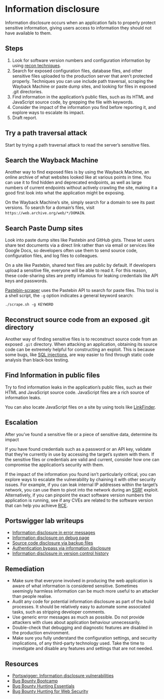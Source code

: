 # Information disclosure

Information disclosure occurs when an application fails to properly protect sensitive information, giving users access to information they should not have available to them.

## Steps

1. Look for software version numbers and configuration information by using [recon techniques](../recon/README.md).
2. Search for exposed configuration files, database files, and other sensitive files uploaded to the production server that aren’t protected properly. Techniques you can use include path traversal, scraping the Wayback Machine or paste dump sites, and looking for files in exposed .git directories.
3. Find information in the application’s public files, such as its HTML and JavaScript source code, by grepping the file with keywords.
4. Consider the impact of the information you find before reporting it, and explore ways to escalate its impact.
5. Draft report.

## Try a path traversal attack

Start by trying a path traversal attack to read the server’s sensitive files.

## Search the Wayback Machine

Another way to find exposed files is by using the Wayback Machine, an online archive of what websites looked like at various points in time. You can use it to find hidden and deprecated endpoints, as well as large numbers of current endpoints without actively crawling the site, making it a good first look into what the application might be exposing.

On the Wayback Machine’s site, simply search for a domain to see its past versions. To search for a domain’s files, visit `https://web.archive.org/web/*/DOMAIN`.

## Search Paste Dump sites

Look into paste dump sites like Pastebin and GitHub gists. These let users share text documents via a direct link rather than via email or services like Google Docs, so developers often use them to send source code, configuration files, and log files to colleagues. 

On a site like Pastebin, shared text files are public by default. If developers upload a sensitive file, everyone will be able to read it. For this reason, these code-sharing sites are pretty infamous for leaking credentials like API keys and passwords.

[Pastebin-scraper](https://github.com/streaak/pastebin-scraper/) uses the Pastebin API to search for paste files. This tool is a shell script, the `-g` option indicates a general keyword search:

    ./scrape.sh -g KEYWORD

## Reconstruct source code from an exposed .git directory

Another way of finding sensitive files is to reconstruct source code from an exposed `.git` directory. When attacking an application, obtaining its source code can be extremely helpful for constructing an exploit. This is because some bugs, like [SQL injections](sqli.md), are way easier to find through static code analysis than black-box testing.

## Find Information in public files

Try to find information leaks in the application’s public files, such as their HTML and JavaScript source code. JavaScript files are a rich source of information leaks.

You can also locate JavaScript files on a site by using tools like [LinkFinder](https://github.com/GerbenJavado/LinkFinder/).

## Escalation

After you’ve found a sensitive file or a piece of sensitive data, determine its impact

If you have found credentials such as a password or an API key, validate that they’re currently in use by accessing the target’s system with them. If the sensitive files or credentials are valid and current, consider how one can compromise the application’s security with them.

If the impact of the information you found isn’t particularly critical, you can explore ways to escalate the vulnerability by chaining it with other security issues. For example, if you can leak internal IP addresses within the target’s network, you can use them to pivot into the network during an [SSRF](ssrf.md) exploit. Alternatively, if you can pinpoint the exact software version numbers the application is running, see if any CVEs are related to the software version that can help you achieve [RCE](rce.md).

## Portswigger lab writeups

* [Information disclosure in error messages](../id/1.md)
* [Information disclosure on debug page](../id/2.md)
* [Source code disclosure via backup files](../id/3.md)
* [Authentication bypass via information disclosure](../id/4.md)
* [Information disclosure in version control history](../id/5.md)

## Remediation

* Make sure that everyone involved in producing the web application is aware of what information is considered sensitive. Sometimes seemingly harmless information can be much more useful to an attacker than people realise. 
* Audit any code for potential information disclosure as part of the build processes. It should be relatively easy to automate some associated tasks, such as stripping developer comments.
* Use generic error messages as much as possible. Do not provide attackers with clues about application behaviour unnecessarily.
* Double-check that debugging and diagnostic features are disabled in the production environment.
* Make sure you fully understand the configuration settings, and security implications, of any third-party technology used. Take the time to investigate and disable any features and settings that are not needed.

## Resources

* [Portswigger: Information disclosure vulnerabilities](https://portswigger.net/web-security/information-disclosure)
* [Bug Bounty Bootcamp](https://nostarch.com/bug-bounty-bootcamp)
* [Bug Bounty Hunting Essentials](https://www.packtpub.com/product/bug-bounty-hunting-essentials/9781788626897)
* [Bug Bounty Hunting for Web Security](https://link.springer.com/book/10.1007/978-1-4842-5391-5)

